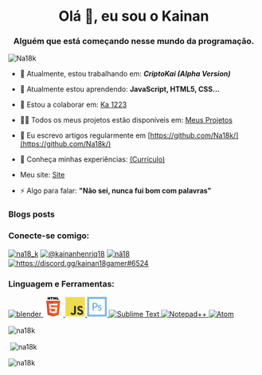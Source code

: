 <h1 align="center">Olá 👋, eu sou o Kainan</h1>
<h3 align="center">Alguém que está começando nesse mundo da programação.</h3>

<p align="left"> <img src="https://komarev.com/ghpvc/?username=Na18k&label=Profile%20views&color=3e00b3&style=flat" alt="Na18k" /> </p>

- 🔭 Atualmente, estou trabalhando em: _**CriptoKai (Alpha Version)**_

- 🌱 Atualmente estou aprendendo: **JavaScript, HTML5, CSS...**

- 👯 Estou a colaborar em: [Ka 1223](https://github.com/Ka-1223)

- 👨‍💻  Todos os meus projetos estão disponíveis em: [Meus Projetos](https://github.com/Na18k/)

- 📝 Eu escrevo artigos regularmente em [https://github.com/Na18k/](https://github.com/Na18k/)

- 📄 Conheça minhas experiências: [(Currículo)](https://docs.google.com/document/d/1s2GJZHjtpib-nOU3Ld-KbkuzlREYSORG06BQb8qFkkE/edit?usp=sharing)

- Meu site: [Site](https://na18k.github.io/site/index.html)

- ⚡ Algo para falar: **"Não sei, nunca fui bom com palavras"**

### Blogs posts
<!-- BLOG-POST-LIST:START -->
<!-- BLOG-POST-LIST:END -->

<h3 align="left">Conecte-se comigo: </h3>
<p align="left">
<a href="https://twitter.com/na18_k" target="blank"><img align="center" src="https://raw.githubusercontent.com/rahuldkjain/github-profile-readme-generator/master/src/images/icons/Social/twitter.svg" alt="na18_k" height="30" width="40" /></a>
<a href="https://www.instagram.com/kainanhenriq18/" target="blank"><img align="center" src="https://raw.githubusercontent.com/rahuldkjain/github-profile-readme-generator/master/src/images/icons/Social/instagram.svg" alt="@kainanhenriq18" height="30" width="40" /></a>
<a href="https://www.youtube.com/channel/UCB0puMgiQbC7kP9DSJbmTPw" target="blank"><img align="center" src="https://raw.githubusercontent.com/rahuldkjain/github-profile-readme-generator/master/src/images/icons/Social/youtube.svg" alt="nã18" height="30" width="40" /></a>
<a href="https://discord.gg/8DGzFXjArW" target="blank"><img align="center" src="https://raw.githubusercontent.com/rahuldkjain/github-profile-readme-generator/master/src/images/icons/Social/discord.svg" alt="https://discord.gg/kainan18gamer#6524" height="30" width="40" /></a>
</p>

<h3 align="left">Linguagem e Ferramentas:</h3>
<p align="left"> <a href="https://www.blender.org/" target="_blank"> <img src="https://download.blender.org/branding/community/blender_community_badge_white.svg" alt="blender" width="40" height="40"/> </a> <a href="https://www.w3.org/html/" target="_blank"> <img src="https://raw.githubusercontent.com/devicons/devicon/master/icons/html5/html5-original-wordmark.svg" alt="html5" width="40" height="40"/> </a> <a href="https://developer.mozilla.org/en-US/docs/Web/JavaScript" target="_blank"> <img src="https://raw.githubusercontent.com/devicons/devicon/master/icons/javascript/javascript-original.svg" alt="javascript" width="40" height="40"/> </a> <a href="https://www.photoshop.com/en" target="_blank"> <img src="https://raw.githubusercontent.com/devicons/devicon/master/icons/photoshop/photoshop-line.svg" alt="photoshop" width="40" height="40"/> </a><a href="https://www.sublimetext.com/" target="_blank"> <img src="https://www.sublimetext.com/images/logo.svg" alt="Sublime Text" width="40" height="40"/> </a><a href="https://notepad-plus-plus.org/" target="_blank"> <img src="https://notepad-plus-plus.org/images/logo.svg" alt="Notepad++" width="40" height="40"/> </a><a href="https://atom.io/" target="_blank"> <img src="https://raw.githubusercontent.com/atom/atom/master/resources/app-icons/stable/atom.ico" alt="Atom" width="40" height="40"/> </a> </p>

<p><img align="center" src="https://github-readme-stats.vercel.app/api/top-langs?username=na18k&show_icons=true&locale=en&layout=compact&theme=dark" alt="na18k" /></p>

<p>&nbsp;<img align="center" src="https://github-readme-stats.vercel.app/api?username=na18k&show_icons=true&locale=en&theme=dark" alt="na18k" /></p>

<p><img align="center" src="https://github-readme-streak-stats.herokuapp.com/?user=na18k&theme=dark" alt="na18k" /></p>
